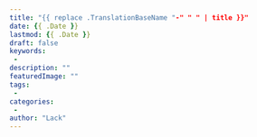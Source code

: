 ```yaml
---
title: "{{ replace .TranslationBaseName "-" " " | title }}"
date: {{ .Date }}
lastmod: {{ .Date }}
draft: false
keywords: 
 -
description: ""
featuredImage: ""
tags: 
 - 
categories: 
 -
author: "Lack"
---
```


<!--more-->
